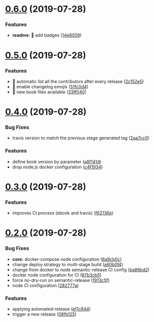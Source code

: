 # [0.6.0](https://github.com/rcmoutinho/ebook-with-asciidoctor/compare/v0.5.0...v0.6.0) (2019-07-28)


### Features

* **readme:** 🎸 add badges ([14e6059](https://github.com/rcmoutinho/ebook-with-asciidoctor/commit/14e6059))

# [0.5.0](https://github.com/rcmoutinho/ebook-with-asciidoctor/compare/v0.4.0...v0.5.0) (2019-07-28)


### Features

* 🎸 automatic list all the contributors after every release ([2c152e5](https://github.com/rcmoutinho/ebook-with-asciidoctor/commit/2c152e5))
* 🎸 enable changelog emojis ([51fc0d4](https://github.com/rcmoutinho/ebook-with-asciidoctor/commit/51fc0d4))
* 🎸 new book files available ([33ff040](https://github.com/rcmoutinho/ebook-with-asciidoctor/commit/33ff040))

# [0.4.0](https://github.com/rcmoutinho/ebook-with-asciidoctor/compare/v0.3.0...v0.4.0) (2019-07-28)


### Bug Fixes

* travis version to match the previous stage generated tag ([2aa7cc0](https://github.com/rcmoutinho/ebook-with-asciidoctor/commit/2aa7cc0))


### Features

* define book version by parameter ([a6f141d](https://github.com/rcmoutinho/ebook-with-asciidoctor/commit/a6f141d))
* drop node.js docker configuration ([c4f1934](https://github.com/rcmoutinho/ebook-with-asciidoctor/commit/c4f1934))

# [0.3.0](https://github.com/rcmoutinho/ebook-with-asciidoctor/compare/v0.2.0...v0.3.0) (2019-07-28)


### Features

* improves CI process (ebook and travis) ([f62136e](https://github.com/rcmoutinho/ebook-with-asciidoctor/commit/f62136e))

# [0.2.0](https://github.com/rcmoutinho/ebook-with-asciidoctor/compare/v0.1.0...v0.2.0) (2019-07-28)


### Bug Fixes

* **core:** docker-compose node configuration ([6a9cb0c](https://github.com/rcmoutinho/ebook-with-asciidoctor/commit/6a9cb0c))
* change deploy strategy to multi-stage build ([a60b0f4](https://github.com/rcmoutinho/ebook-with-asciidoctor/commit/a60b0f4))
* change from docker to node semantic-release CI config ([ba86bd2](https://github.com/rcmoutinho/ebook-with-asciidoctor/commit/ba86bd2))
* docker node configuration for CI ([87b3cb5](https://github.com/rcmoutinho/ebook-with-asciidoctor/commit/87b3cb5))
* force no-dry-run on semantic-release ([1913c5f](https://github.com/rcmoutinho/ebook-with-asciidoctor/commit/1913c5f))
* node CI configuration ([282777a](https://github.com/rcmoutinho/ebook-with-asciidoctor/commit/282777a))


### Features

* applying automated-release ([ef1c844](https://github.com/rcmoutinho/ebook-with-asciidoctor/commit/ef1c844))
* trigger a new release ([08fb125](https://github.com/rcmoutinho/ebook-with-asciidoctor/commit/08fb125))
